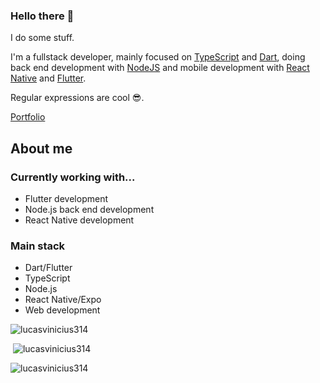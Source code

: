 ### Hello there 👋

I do some stuff.

I'm a fullstack developer, mainly focused on [TypeScript](https://www.typescriptlang.org/) and [Dart](https://dart.dev/), doing back end development with [NodeJS](https://nodejs.org/en/) and mobile development with [React Native](https://reactnative.dev/) and [Flutter](https://flutter.dev/).

Regular expressions are cool 😎.

[Portfolio](https://lucasvinicius314.github.io/portfolio/)

## About me

### Currently working with...

- Flutter development
- Node.js back end development
- React Native development

### Main stack

- Dart/Flutter
- TypeScript
- Node.js
- React Native/Expo
- Web development

<p><img src="https://github-readme-stats.vercel.app/api/top-langs?username=lucasvinicius314&show_icons=true&locale=en&layout=compact&theme=dark&langs_count=10" alt="lucasvinicius314" /></p>

<p>&nbsp;<img src="https://github-readme-stats.vercel.app/api?username=lucasvinicius314&show_icons=true&locale=en&theme=dark&count_private=true" alt="lucasvinicius314" /></p>

<p><img src="https://github-readme-streak-stats.herokuapp.com/?user=lucasvinicius314&theme=dark" alt="lucasvinicius314" /></p>
